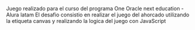 Juego realizado para el curso del programa One Oracle next education - Alura latam
El desafio consistio en realizar el juego del ahorcado utilizando la etiqueta canvas y realizando la logica del juego con JavaScript
